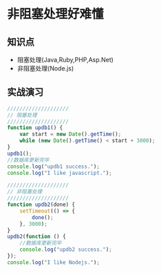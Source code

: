 非阻塞处理好难懂
===============

## 知识点

* 阻塞处理(Java,Ruby,PHP,Asp.Net)
* 非阻塞处理(Node.js)

## 实战演习

~~~javascript
////////////////////
// 阻塞处理
////////////////////
function updb1() {
    var start = new Date().getTime();
    while (new Date().getTime() < start + 3000);
}
updb1();
//数据库更新完毕
console.log("updb1 success.");
console.log("I like javascript.");

////////////////////
// 非阻塞处理
////////////////////
function updb2(done) {
    setTimeout(() => {
        done();
    }, 3000);
}
updb2(function () {
    //数据库更新完毕
    console.log("updb2 success.");
});
console.log("I like Nodejs.");
~~~
